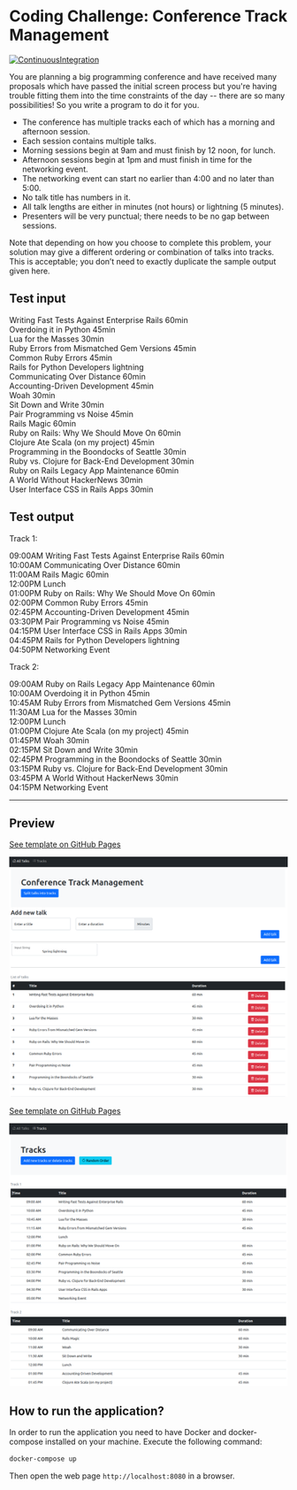 # Coding Challenge: Conference Track Management

[![ContinuousIntegration](https://github.com/HoangBachLeLe/ConferenceTrackManagement/actions/workflows/continuous-integration.yaml/badge.svg)](https://github.com/HoangBachLeLe/ConferenceTrackManagement/actions/workflows/main.yml)

You are planning a big programming conference and have received many proposals which have passed the initial screen process but you're having trouble fitting them into the time constraints of the day -- there are so many possibilities! So you write a program to do it for you.

- The conference has multiple tracks each of which has a morning and afternoon session.
- Each session contains multiple talks.
- Morning sessions begin at 9am and must finish by 12 noon, for lunch.
- Afternoon sessions begin at 1pm and must finish in time for the networking event.
- The networking event can start no earlier than 4:00 and no later than 5:00.
- No talk title has numbers in it.
- All talk lengths are either in minutes (not hours) or lightning (5 minutes).
- Presenters will be very punctual; there needs to be no gap between sessions.

Note that depending on how you choose to complete this problem, your solution may give a different ordering or combination of talks into tracks. This is acceptable; you don’t need to exactly duplicate the sample output given here.

## Test input

Writing Fast Tests Against Enterprise Rails 60min</br>
Overdoing it in Python 45min</br>
Lua for the Masses 30min</br>
Ruby Errors from Mismatched Gem Versions 45min</br>
Common Ruby Errors 45min</br>
Rails for Python Developers lightning</br>
Communicating Over Distance 60min</br>
Accounting-Driven Development 45min</br>
Woah 30min</br>
Sit Down and Write 30min</br>
Pair Programming vs Noise 45min</br>
Rails Magic 60min</br>
Ruby on Rails: Why We Should Move On 60min</br>
Clojure Ate Scala (on my project) 45min</br>
Programming in the Boondocks of Seattle 30min</br>
Ruby vs. Clojure for Back-End Development 30min</br>
Ruby on Rails Legacy App Maintenance 60min</br>
A World Without HackerNews 30min</br>
User Interface CSS in Rails Apps 30min</br>

## Test output

Track 1:

09:00AM Writing Fast Tests Against Enterprise Rails 60min</br>
10:00AM Communicating Over Distance 60min</br>
11:00AM Rails Magic 60min</br>
12:00PM Lunch</br>
01:00PM Ruby on Rails: Why We Should Move On 60min</br>
02:00PM Common Ruby Errors 45min</br>
02:45PM Accounting-Driven Development 45min</br>
03:30PM Pair Programming vs Noise 45min</br>
04:15PM User Interface CSS in Rails Apps 30min</br>
04:45PM Rails for Python Developers lightning</br>
04:50PM Networking Event</br>

Track 2:

09:00AM Ruby on Rails Legacy App Maintenance 60min</br>
10:00AM Overdoing it in Python 45min</br>
10:45AM Ruby Errors from Mismatched Gem Versions 45min</br>
11:30AM Lua for the Masses 30min</br>
12:00PM Lunch</br>
01:00PM Clojure Ate Scala (on my project) 45min</br>
01:45PM Woah 30min</br>
02:15PM Sit Down and Write 30min</br>
02:45PM Programming in the Boondocks of Seattle 30min</br>
03:15PM Ruby vs. Clojure for Back-End Development 30min</br>
03:45PM A World Without HackerNews 30min</br>
04:15PM Networking Event</br>

---

## Preview
[See template on GitHub Pages](https://hoangbachlele.github.io/ConferenceTrackManagement/src/main/resources/templates/index.html)

![Preview 1](./preview1.png)

[See template on GitHub Pages](https://hoangbachlele.github.io/ConferenceTrackManagement/src/main/resources/templates/tracks.html)

![Preview 2](./preview2.png)

## How to run the application?
In order to run the application you need to have Docker and docker-compose installed on your machine. Execute the following command:

```sh
docker-compose up
```

Then open the web page `http://localhost:8080` in a browser.
